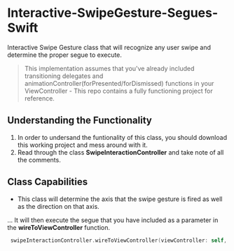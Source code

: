 # Interactive-SwipeGesture-Segues-Swift
Interactive Swipe Gesture class that will recognize any user swipe and determine the proper segue to execute.


> This implementation assumes that you've already included transitioning delegates and animationController(forPresented/forDismissed) functions in your ViewController - This repo contains a fully functioning project for reference.

## Understanding the Functionality

1. In order to undersand the funtionality of this class, you should download this working project and mess around with it. 
2. Read through the class **SwipeInteractionController** and take note of all the comments.

## Class Capabilities

* This class will determine the axis that the swipe gesture is fired as well as the direction on that axis.

... It will then execute the segue that you have included as a parameter in the **wireToViewController** function.




```swift
 swipeInteractionController.wireToViewController(viewController: self, segueUp: "showSignUp", segueDown: "showLogin", segueLeft: nil, segueRight: nil)
```
